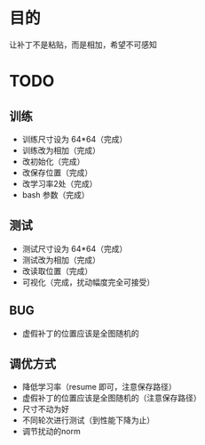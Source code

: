 # 目的

让补丁不是粘贴，而是相加，希望不可感知

# TODO

## 训练

- 训练尺寸设为 64*64（完成）
- 训练改为相加（完成）
- 改初始化（完成）
- 改保存位置（完成）
- 改学习率2处（完成）
- bash 参数（完成）

## 测试

- 测试尺寸设为 64*64（完成）
- 测试改为相加（完成）
- 改读取位置（完成）
- 可视化（完成，扰动幅度完全可接受）

## BUG

- 虚假补丁的位置应该是全图随机的

## 调优方式

- 降低学习率（resume 即可，注意保存路径）
- 虚假补丁的位置应该是全图随机的（注意保存路径）
- 尺寸不动为好
- 不同轮次进行测试（到性能下降为止）
- 调节扰动的norm